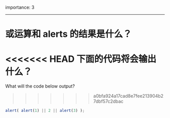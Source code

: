 importance: 3

---

# 或运算和 alerts 的结果是什么？

<<<<<<< HEAD
下面的代码将会输出什么？
=======
What will the code below output?
>>>>>>> a0bfa924a17cad8e7fee213904b27dbf57c2dbac

```js
alert( alert(1) || 2 || alert(3) );
```

